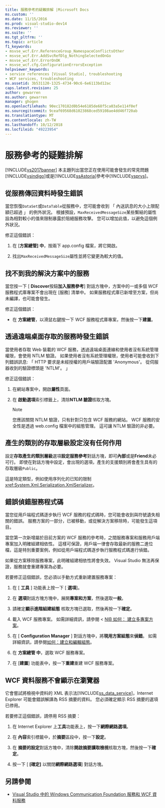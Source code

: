 ```yaml
---
title: 服務參考的疑難排解 |Microsoft Docs
ms.custom: ''
ms.date: 11/15/2016
ms.prod: visual-studio-dev14
ms.reviewer: ''
ms.suite: ''
ms.tgt_pltfrm: ''
ms.topic: article
f1_keywords:
- msvse_wcf.Err.ReferenceGroup_NamespaceConflictsOther
- msvse_wcf.Err.AddSvcRefDlg_NothingSelectedOnGo
- msvse_wcf.Err.ErrorOnOK
- msvse_wcf.cfg.ConfigurationErrorsException
helpviewer_keywords:
- service references [Visual Studio], troubleshooting
- WCF services, troubleshooting
ms.assetid: 3b531120-1325-4734-90c6-6e6113bd12ac
caps.latest.revision: 25
author: gewarren
ms.author: gewarren
manager: ghogen
ms.openlocfilehash: 90ec170182d0b54e6185de68f5ca03a5e114f0ef
ms.sourcegitcommit: 9ceaf69568d61023868ced59108ae4dd46f720ab
ms.translationtype: MT
ms.contentlocale: zh-TW
ms.lasthandoff: 10/12/2018
ms.locfileid: "49223954"
---
```

# <a name="troubleshooting-service-references"></a>服務參考的疑難排解
[!INCLUDE[vs2017banner](../includes/vs2017banner.md)]
本主題列出當您正在使用可能會發生的常見問題[!INCLUDE[vsindigo](../includes/vsindigo-md.md)]或是[!INCLUDE[ssAstoria](../includes/ssastoria-md.md)]參考中[!INCLUDE[vsprvs](../includes/vsprvs-md.md)]。

## <a name="error-returning-data-from-a-service"></a>從服務傳回資料時發生錯誤
 當您恢復`DataSet`或`DataTable`從服務中，您可能會收到 「 內送訊息的大小上限配額已超過 」 的例外狀況。 根據預設，`MaxReceivedMessageSize`某些繫結的屬性設為相對較小的值來限制暴露於阻絕服務攻擊。 您可以增加此值，以避免這個例外狀況。

 修正這個錯誤：

1.  在 [**方案總管] 中**，按兩下 app.config 檔案，將它開啟。

2.  找出`MaxReceivedMessageSize`屬性並將它變更為較大的值。

## <a name="cannot-find-a-service-in-my-solution"></a>找不到我的解決方案中的服務
 當您按一下 [ **Discover**按鈕**加入服務參考**] 對話方塊中，方案中的一或多個 WCF 服務程式庫專案不會出現在 [服務] 清單中。 如果服務程式庫已新增至方案，但尚未編譯，也可能會發生。

 修正這個錯誤：

-   在 **方案總管**，以滑鼠右鍵按一下 WCF 服務程式庫專案，然後按一下**建置**。

## <a name="error-accessing-a-service-over-a-remote-desktop"></a>透過遠端桌面存取的服務時發生錯誤
 當使用者存取 Web 裝載的 WCF 服務，透過遠端桌面連線和使用者沒有系統管理權限，會使用 NTLM 驗證。 如果使用者沒有系統管理權限，使用者可能會收到下列錯誤訊息: 「 HTTP 要求是未經授權的用戶端驗證配置 'Anonymous'。 從伺服器收到的驗證標頭是 'NTLM'。 」

 修正這個錯誤：

1.  在網站專案中，開啟**屬性**頁面。

2.  在 **啟動選項**索引標籤上，清除**NTLM 驗證**核取方塊。

    > [!NOTE]
    > 您應該關閉 NTLM 驗證，只有針對只包含 WCF 服務的網站。 WCF 服務的安全性是透過 web.config 檔案中的組態管理。 這可讓 NTLM 驗證的非必要。

## <a name="access-level-for-generated-classes-setting-has-no-effect"></a>產生的類別的存取層級設定沒有任何作用
 設定**存取產生的類別層級**選項**設定服務參考**對話方塊，即可**內部**或是**Friend**未必可行。 即使在對話方塊中設定，會出現的選項，產生的支援類別將會產生具有的存取層級`Public`。

 這是特定類型，例如使用序列化的已知的限制<xref:System.Xml.Serialization.XmlSerializer>。

## <a name="error-debugging-service-code"></a>錯誤偵錯服務程式碼
 當您從用戶端程式碼逐步執行 WCF 服務的程式碼時，您可能會收到與符號遺失相關的錯誤。 服務方案的一部分，已被移動，或從解決方案移除時，可能發生這項目。

 當您第一次新增屬於目前方案的 WCF 服務的參考時，之間服務專案和服務用戶端專案加入明確組建相依性。 這樣可保證，用戶端一律會存取最新的服務二進位檔，這是特別重要案例，例如從用戶端程式碼逐步執行服務程式碼進行偵錯。

 如果從方案移除服務專案，此明確組建相依性將會失效。 Visual Studio 無法再保證，服務就會重建專案為必要。

 若要修正這個錯誤，您必須以手動方式重新建置服務專案：

1.  在 [ **工具** ] 功能表上按一下 [ **選項**]。

2.  在 **選項**對話方塊方塊中，展開**專案和方案**，然後選取**一般**。

3.  請確定**顯示進階組建組態** 核取方塊已選取，然後再按一下**確定**。

4.  載入 WCF 服務專案。 如需詳細資訊，請參閱 < [NIB 如何： 建立多專案方案](http://msdn.microsoft.com/en-us/02ecd6dd-0114-46fe-b335-ba9c5e3020d6)。

5.  在 [ **Configuration Manager** ] 對話方塊中，將**現用方案組態**來**偵錯**。 如需詳細資訊，請參閱[如何：建立和編輯組態](../ide/how-to-create-and-edit-configurations.md)。

6.  在 **方案總管 中**，選取 WCF 服務專案。

7.  在 [**建置**] 功能表中，按一下**重建**重建 WCF 服務專案。

## <a name="wcf-data-services-do-not-display-in-the-browser"></a>WCF 資料服務不會顯示在瀏覽器
 它會嘗試將檢視中資料的 XML 表示法[!INCLUDE[ss_data_service](../includes/ss-data-service-md.md)]，Internet Explorer 可能會錯誤解譯為 RSS 摘要的資料。 您必須確定顯示 RSS 摘要的選項已停用。

 若要修正這個錯誤，請停用 RSS 摘要：

1.  在 Internet Explorer 上**工具**功能表上，按一下**網際網路選項**。

2.  在 **內容**索引標籤中，於**摘要**區段中，按一下**設定**。

3.  在 **摘要的設定**對話方塊中，清除**開啟摘要讀取檢視**核取方塊，然後按一下**確定**。

4.  按一下 [ **[確定]** 以關閉**網際網路選項**] 對話方塊。

## <a name="see-also"></a>另請參閱

- [Visual Studio 中的 Windows Communication Foundation 服務和 WCF 資料服務](../data-tools/windows-communication-foundation-services-and-wcf-data-services-in-visual-studio.md)